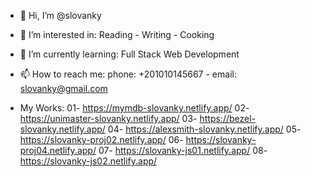 


- 👋 Hi, I’m @slovanky

- 👀 I’m interested in: Reading - Writing - Cooking

- 🌱 I’m currently learning: Full Stack Web Development

- 📫 How to reach me: phone: +201010145667 - email: slovanky@gmail.com

- My Works:
01- https://mymdb-slovanky.netlify.app/
02- https://unimaster-slovanky.netlify.app/
03- https://bezel-slovanky.netlify.app/
04- https://alexsmith-slovanky.netlify.app/
05- https://slovanky-proj02.netlify.app/
06- https://slovanky-proj04.netlify.app/
07- https://slovanky-js01.netlify.app/
08- https://slovanky-js02.netlify.app/
